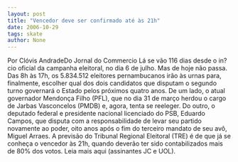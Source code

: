 ```yaml
---
layout: post
title: "Vencedor deve ser confirmado até às 21h"
date: 2006-10-29
tags: skate
author: None
---
```

Por Clóvis AndradeDo Jornal do Commercio 
Lá se vão 116 dias desde o in?cio oficial da campanha eleitoral, no dia 6 de julho. Mas de hoje
 não passa. Das 8h às 17h, os 5.834.512 eleitores pernambucanos irão às urnas para, finalmente, escolher qual dos dois candidatos que disputam o segundo turno governará o Estado pelos próximos quatro anos. 
De um lado, o atual governador Mendonça Filho (PFL), que no dia 31 de março herdou o cargo de Jarbas Vasconcelos (PMDB) e, agora, tenta se reeleger. Do outro, o deputado federal e presidente nacional licenciado do PSB, Eduardo Campos, que disputa com a responsabilidade de levar seu partido novamente ao poder, oito anos após o fim do terceiro mandato de seu avô, Miguel Arraes. A previsão do Tribunal Regional Eleitoral (TRE) é de que já se conheça o vencedor às 21h, quando deverão ter sido contabilizados mais de 80% dos votos. 
Leia mais aqui (assinantes JC e UOL). 